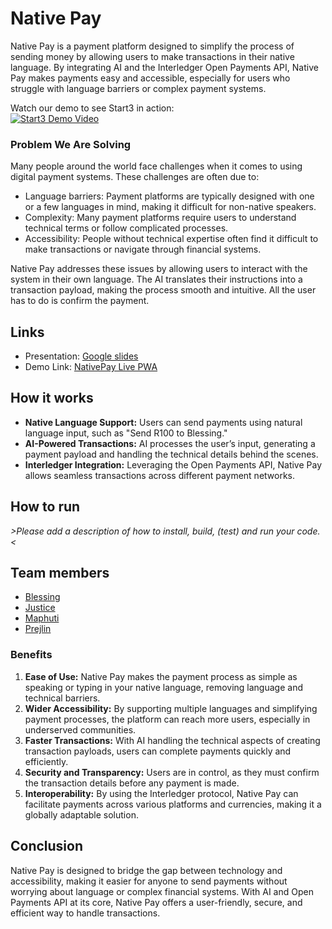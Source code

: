 
# Native Pay

Native Pay is a payment platform designed to simplify the process of sending money by allowing users to make transactions in their native language. By integrating AI and the Interledger Open Payments API, Native Pay makes payments easy and accessible, especially for users who struggle with language barriers or complex payment systems.

Watch our demo to see Start3 in action:  
[![Start3 Demo Video](https://img.youtube.com/vi/D7UL1uHWY-A/0.jpg)](https://www.youtube.com/watch?v=D7UL1uHWY-A)

### Problem We Are Solving

Many people around the world face challenges when it comes to using digital payment systems. These challenges are often due to:
- Language barriers: Payment platforms are typically designed with one or a few languages in mind, making it difficult for non-native speakers.
- Complexity: Many payment platforms require users to understand technical terms or follow complicated processes.
- Accessibility: People without technical expertise often find it difficult to make transactions or navigate through financial systems.

Native Pay addresses these issues by allowing users to interact with the system in their own language. The AI translates their instructions into a transaction payload, making the process smooth and intuitive. All the user has to do is confirm the payment.

## Links

* Presentation: [Google slides](https://docs.google.com/presentation/d/1-yY-g48OM9C6VUGOn8OyRgjIrmdTvfojEDjSFLWAG24/edit?usp=sharing)
* Demo Link: [NativePay Live PWA](https://native-pay.vercel.app/)

## How it works

- **Native Language Support:** Users can send payments using natural language input, such as "Send R100 to Blessing."
- **AI-Powered Transactions:** AI processes the user’s input, generating a payment payload and handling the technical details behind the scenes.
- **Interledger Integration:** Leveraging the Open Payments API, Native Pay allows seamless transactions across different payment networks.

## How to run

_>Please add a description of how to install, build, (test) and run your code.<_

## Team members

* [Blessing](https://github.com/Blssngx)
* [Justice](https://github.com/JusticeMuch)
* [Maphuti](https://github.com/Maphuti-Shilabje)
* [Prejlin](https://github.com/PrejlinN)

### Benefits
1. **Ease of Use:** Native Pay makes the payment process as simple as speaking or typing in your native language, removing language and technical barriers.
2. **Wider Accessibility:** By supporting multiple languages and simplifying payment processes, the platform can reach more users, especially in underserved communities.
3. **Faster Transactions:** With AI handling the technical aspects of creating transaction payloads, users can complete payments quickly and efficiently.
4. **Security and Transparency:** Users are in control, as they must confirm the transaction details before any payment is made.
5. **Interoperability:** By using the Interledger protocol, Native Pay can facilitate payments across various platforms and currencies, making it a globally adaptable solution.

## Conclusion
Native Pay is designed to bridge the gap between technology and accessibility, making it easier for anyone to send payments without worrying about language or complex financial systems. With AI and Open Payments API at its core, Native Pay offers a user-friendly, secure, and efficient way to handle transactions.
